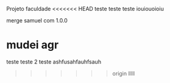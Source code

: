 Projeto faculdade
<<<<<<< HEAD
teste teste 
teste iouiouoioiu

merge samuel com 1.0.0

mudei agr
=======
teste teste 2
teste  ashfusahfauhfsauh
>>>>>>> origin
lllll